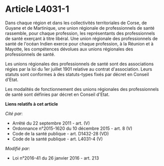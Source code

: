 # Article L4031-1

Dans chaque région et dans les collectivités territoriales de Corse, de Guyane et de Martinique, une union régionale de
professionnels de santé rassemble, pour chaque profession, les représentants des professionnels de santé exerçant à titre
libéral. Une union régionale des professionnels de santé de l'océan Indien exerce pour chaque profession, à la Réunion et à
Mayotte, les compétences dévolues aux unions régionales des professionnels de santé.

Les unions régionales des professionnels de santé sont des associations régies par la loi du 1er juillet 1901 relative au
contrat d'association. Leurs statuts sont conformes à des statuts-types fixés par décret en Conseil d'Etat. 

Les modalités de fonctionnement des unions régionales des professionnels de santé sont définies par décret en Conseil d'Etat.

**Liens relatifs à cet article**

_Cité par_:

  - Arrêté du 22 septembre 2011 - art. (V)
  - Ordonnance n°2015-1620 du 10 décembre 2015 - art. 8 (V)
  - Code de la santé publique - art. D1432-28 (VD)
  - Code de la santé publique - art. L4031-4 (V)

_Modifié par_:

  - Loi n°2016-41 du 26 janvier 2016 - art. 213
